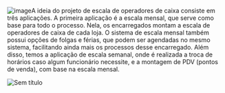 ![image](https://github.com/DantonLRR/Controle-de-Escala/assets/68911959/ca078eae-060e-468f-9ea4-fc4d40fea2c9)A ideia do projeto de escala de operadores de caixa consiste em três aplicações. A primeira aplicação é a escala mensal, que serve como base para todo o processo.
Nela, os encarregados montam a escala de operadores de caixa de cada loja. O sistema de escala mensal também possui opções de folgas e férias, que podem ser agendadas no mesmo sistema, facilitando ainda mais os processos desse encarregado.
Além disso, temos a aplicação de escala semanal, onde é realizada a troca de horários caso algum funcionário necessite, e a montagem de PDV (pontos de venda), com base na escala mensal.


![Sem título](https://github.com/DantonLRR/Controle-de-Escala/assets/68911959/c6bf9e9c-f5b0-4536-ad4b-6626421ce028)
